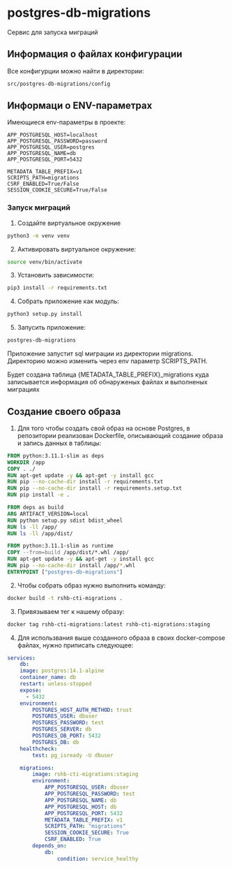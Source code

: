 # postgres-db-migrations

Сервис для запуска миграций

## Информация о файлах конфигурации
Все конфигурции можно найти в директории:
```bash
src/postgres-db-migrations/config
```

## Информаци о ENV-параметрах
Имеющиеся env-параметры в проекте:
```
APP_POSTGRESQL_HOST=localhost
APP_POSTGRESQL_PASSWORD=password
APP_POSTGRESQL_USER=postgres
APP_POSTGRESQL_NAME=db
APP_POSTGRESQL_PORT=5432

METADATA_TABLE_PREFIX=v1
SCRIPTS_PATH=migrations
CSRF_ENABLED=True/False
SESSION_COOKIE_SECURE=True/False
```

### Запуск миграций

1. Создайте виртуальное окружение

```bash
python3 -m venv venv
```

2. Активировать виртуальное окружение: 

```bash
source venv/bin/activate
```

3. Установить зависимости: 

```bash
pip3 install -r requirements.txt
```

4. Собрать приложение как модуль:

```bash
python3 setup.py install
```

5. Запусить приложение:
```bash
postgres-db-migrations
```

Приложение запустит sql миграции из директории migrations. Директорию можно изменить через env параметр SCRIPTS_PATH.

Будет создана таблица {METADATA_TABLE_PREFIX}_migrations куда записывается информация об обнаруженых файлах и выполненых миграциях


## Создание своего образа

1. Для того чтобы создать свой образ на основе Postgres, в репозитории реализован Dockerfile, описывающий создание образа и запись данных в таблицы:
```Dockerfile
FROM python:3.11.1-slim as deps
WORKDIR /app
COPY . ./
RUN apt-get update -y && apt-get -y install gcc
RUN pip --no-cache-dir install -r requirements.txt 
RUN pip --no-cache-dir install -r requirements.setup.txt 
RUN pip install -e .

FROM deps as build
ARG ARTIFACT_VERSION=local
RUN python setup.py sdist bdist_wheel
RUN ls -ll /app/
RUN ls -ll /app/dist/

FROM python:3.11.1-slim as runtime
COPY --from=build /app/dist/*.whl /app/
RUN apt-get update -y && apt-get -y install gcc
RUN pip --no-cache-dir install /app/*.whl
ENTRYPOINT ["postgres-db-migrations"]
```

2. Чтобы собрать образ нужно выполнить команду:
```bash
docker build -t rshb-cti-migrations .
```

3. Привязываем тег к нашему образу:
```bash
docker tag rshb-cti-migrations:latest rshb-cti-migrations:staging
```

4. Для использвания выше созданного образа в своих docker-compose файлах, нужно приписать следующее:
```yaml
services:
    db:
    image: postgres:14.1-alpine
    container_name: db
    restart: unless-stopped
    expose:
      - 5432
    environment:
        POSTGRES_HOST_AUTH_METHOD: trust
        POSTGRES_USER: dbuser
        POSTGRES_PASSWORD: test
        POSTGRES_SERVER: db
        POSTGRES_DB_PORT: 5432
        POSTGRES_DB: db
    healthcheck:
        test: pg_isready -U dbuser

    migrations:
        image: rshb-cti-migrations:staging
        environment:
            APP_POSTGRESQL_USER: dbuser
            APP_POSTGRESQL_PASSWORD: test
            APP_POSTGRESQL_NAME: db
            APP_POSTGRESQL_HOST: db
            APP_POSTGRESQL_PORT: 5432
            METADATA_TABLE_PREFIX: v1
            SCRIPTS_PATH: "migrations"
            SESSION_COOKIE_SECURE: True
            CSRF_ENABLED: True
        depends_on:
            db:
                condition: service_healthy
```
 